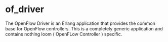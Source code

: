 of_driver
=========

The OpenFlow Driver is an Erlang application that provides the common base for OpenFlow controllers.
This is a completely generic application and contains nothing loom ( OpenFLow Controller ) specific.

